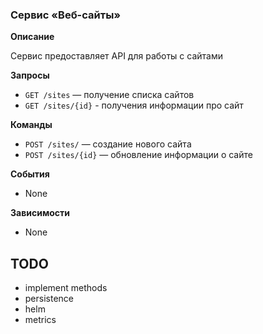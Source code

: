 ### Сервис «Веб-сайты»

**Описание**

Сервис предоставляет API для работы с сайтами

**Запросы**

- `GET /sites` — получение списка сайтов
- `GET /sites/{id}` - получения информации про сайт

**Команды**

- `POST /sites/` — создание нового сайта
- `POST /sites/{id}` — обновление информации о сайте

**События**

- None

**Зависимости**

- None

## TODO

- implement methods
- persistence
- helm
- metrics